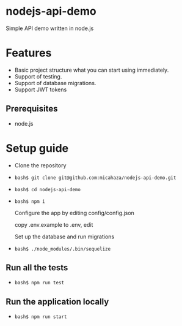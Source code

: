 # nodejs-api-demo
Simple API demo written in node.js

# Features
* Basic project structure what you can start using immediately.
* Support of testing.
* Support of database migrations.
* Support JWT tokens

## Prerequisites
* node.js

# Setup guide
*  Clone the repository
*  ```bash$ git clone git@github.com:micahaza/nodejs-api-demo.git```
*  ```bash$ cd nodejs-api-demo```
*  ```bash$ npm i```

   Configure the app by editing config/config.json

   copy .env.example to .env, edit


   Set up the database and run migrations

*  ```bash$ ./node_modules/.bin/sequelize```


## Run all the tests
*  ```bash$ npm run test```

## Run the application locally
*  ```bash$ npm run start```


